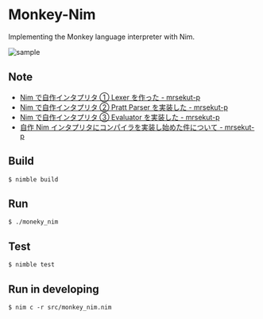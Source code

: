 # Monkey-Nim

Implementing the Monkey language interpreter with Nim.

![sample](https://github.com/mrsekut/monkey-nim/blob/master/img/interp.gif)

## Note

- [Nim で自作インタプリタ ① Lexer を作った - mrsekut-p](https://scrapbox.io/mrsekut-p/Nim%E3%81%A7%E8%87%AA%E4%BD%9C%E3%82%A4%E3%83%B3%E3%82%BF%E3%83%97%E3%83%AA%E3%82%BF%E2%91%A0_Lexer%E3%82%92%E4%BD%9C%E3%81%A3%E3%81%9F)
- [Nim で自作インタプリタ ② Pratt Parser を実装した - mrsekut-p](https://scrapbox.io/mrsekut-p/Nim%E3%81%A7%E8%87%AA%E4%BD%9C%E3%82%A4%E3%83%B3%E3%82%BF%E3%83%97%E3%83%AA%E3%82%BF%E2%91%A1_Pratt_Parser%E3%82%92%E5%AE%9F%E8%A3%85%E3%81%97%E3%81%9F)
- [Nim で自作インタプリタ ③ Evaluator を実装した - mrsekut-p](https://scrapbox.io/mrsekut-p/Nim%E3%81%A7%E8%87%AA%E4%BD%9C%E3%82%A4%E3%83%B3%E3%82%BF%E3%83%97%E3%83%AA%E3%82%BF%E2%91%A2_Evaluator%E3%82%92%E5%AE%9F%E8%A3%85%E3%81%97%E3%81%9F)
- [自作 Nim インタプリタにコンパイラを実装し始めた件について - mrsekut-p](https://scrapbox.io/mrsekut-p/%E8%87%AA%E4%BD%9CNim%E3%82%A4%E3%83%B3%E3%82%BF%E3%83%97%E3%83%AA%E3%82%BF%E3%81%AB%E3%82%B3%E3%83%B3%E3%83%91%E3%82%A4%E3%83%A9%E3%82%92%E5%AE%9F%E8%A3%85%E3%81%97%E5%A7%8B%E3%82%81%E3%81%9F%E4%BB%B6%E3%81%AB%E3%81%A4%E3%81%84%E3%81%A6)

## Build

`$ nimble build`

## Run

`$ ./moneky_nim`

## Test

`$ nimble test`

## Run in developing

`$ nim c -r src/monkey_nim.nim`
